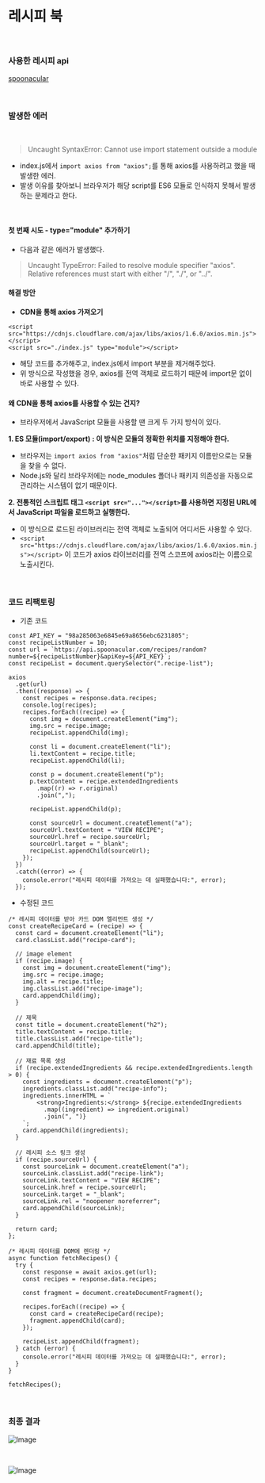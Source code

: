 # 레시피 북

<br/>

### 사용한 레시피 api

[spoonacular](https://spoonacular.com/food-api)

<br/>

### 발생한 에러

<br/>

> Uncaught SyntaxError: Cannot use import statement outside a module

- index.js에서 `import axios from "axios";`를 통해 axios를 사용하려고 했을 때 발생한 에러.
- 발생 이유를 찾아보니 브라우저가 해당 script를 ES6 모듈로 인식하지 못해서 발생하는 문제라고 한다.

<br/>

#### 첫 번째 시도 - type="module" 추가하기

- 다음과 같은 에러가 발생했다.

> Uncaught TypeError: Failed to resolve module specifier "axios". Relative references must start with either "/", "./", or "../".

#### 해결 방안

- **CDN을 통해 axios 가져오기**

```
<script src="https://cdnjs.cloudflare.com/ajax/libs/axios/1.6.0/axios.min.js"></script>
<script src="./index.js" type="module"></script>
```

- 해당 코드를 추가해주고, index.js에서 import 부분을 제거해주었다.
- 위 방식으로 작성했을 경우, axios를 전역 객체로 로드하기 때문에 import문 없이 바로 사용할 수 있다.

#### 왜 CDN을 통해 axios를 사용할 수 있는 건지?

- 브라우저에서 JavaScript 모듈을 사용할 땐 크게 두 가지 방식이 있다.

**1. ES 모듈(import/export) : 이 방식은 모듈의 정확한 위치를 지정해야 한다.**

- 브라우저는 `import axios from "axios"`처럼 단순한 패키지 이름만으로는 모듈을 찾을 수 없다.
- Node.js와 달리 브라우저에는 node_modules 폴더나 패키지 의존성을 자동으로 관리하는 시스템이 없기 때문이다.

**2. 전통적인 스크립트 태그 `<script src="..."></script>`를 사용하면 지정된 URL에서 JavaScript 파일을 로드하고 실행한다.**

- 이 방식으로 로드된 라이브러리는 전역 객체로 노출되어 어디서든 사용할 수 있다.
- `<script src="https://cdnjs.cloudflare.com/ajax/libs/axios/1.6.0/axios.min.js"></script>` 이 코드가 axios 라이브러리를 전역 스코프에 axios라는 이름으로 노출시킨다.

<br>

### 코드 리팩토링

- 기존 코드

```
const API_KEY = "98a285063e6845e69a8656ebc6231805";
const recipeListNumber = 10;
const url = `https://api.spoonacular.com/recipes/random?number=${recipeListNumber}&apiKey=${API_KEY}`;
const recipeList = document.querySelector(".recipe-list");

axios
  .get(url)
  .then((response) => {
    const recipes = response.data.recipes;
    console.log(recipes);
    recipes.forEach((recipe) => {
      const img = document.createElement("img");
      img.src = recipe.image;
      recipeList.appendChild(img);

      const li = document.createElement("li");
      li.textContent = recipe.title;
      recipeList.appendChild(li);

      const p = document.createElement("p");
      p.textContent = recipe.extendedIngredients
        .map((r) => r.original)
        .join(",");

      recipeList.appendChild(p);

      const sourceUrl = document.createElement("a");
      sourceUrl.textContent = "VIEW RECIPE";
      sourceUrl.href = recipe.sourceUrl;
      sourceUrl.target = "_blank";
      recipeList.appendChild(sourceUrl);
    });
  })
  .catch((error) => {
    console.error("레시피 데이터를 가져오는 데 실패했습니다:", error);
  });

```

- 수정된 코드

```
/* 레시피 데이터를 받아 카드 DOM 엘리먼트 생성 */
const createRecipeCard = (recipe) => {
  const card = document.createElement("li");
  card.classList.add("recipe-card");

  // image element
  if (recipe.image) {
    const img = document.createElement("img");
    img.src = recipe.image;
    img.alt = recipe.title;
    img.classList.add("recipe-image");
    card.appendChild(img);
  }

  // 제목
  const title = document.createElement("h2");
  title.textContent = recipe.title;
  title.classList.add("recipe-title");
  card.appendChild(title);

  // 재료 목록 생성
  if (recipe.extendedIngredients && recipe.extendedIngredients.length > 0) {
    const ingredients = document.createElement("p");
    ingredients.classList.add("recipe-info");
    ingredients.innerHTML = `
        <strong>Ingredients:</strong> ${recipe.extendedIngredients
          .map((ingredient) => ingredient.original)
          .join(", ")}
    `;
    card.appendChild(ingredients);
  }

  // 레시피 소스 링크 생성
  if (recipe.sourceUrl) {
    const sourceLink = document.createElement("a");
    sourceLink.classList.add("recipe-link");
    sourceLink.textContent = "VIEW RECIPE";
    sourceLink.href = recipe.sourceUrl;
    sourceLink.target = "_blank";
    sourceLink.rel = "noopener noreferrer";
    card.appendChild(sourceLink);
  }

  return card;
};

/* 레시피 데이터를 DOM에 렌더링 */
async function fetchRecipes() {
  try {
    const response = await axios.get(url);
    const recipes = response.data.recipes;

    const fragment = document.createDocumentFragment();

    recipes.forEach((recipe) => {
      const card = createRecipeCard(recipe);
      fragment.appendChild(card);
    });

    recipeList.appendChild(fragment);
  } catch (error) {
    console.error("레시피 데이터를 가져오는 데 실패했습니다:", error);
  }
}

fetchRecipes();
```

<br/>

### 최종 결과

![Image](https://github.com/user-attachments/assets/7cc95512-239b-47f5-aa1c-6d7663d61b56)

<br/>

![Image](https://github.com/user-attachments/assets/c866698e-4bae-4faa-9cef-faabc45a6717)
